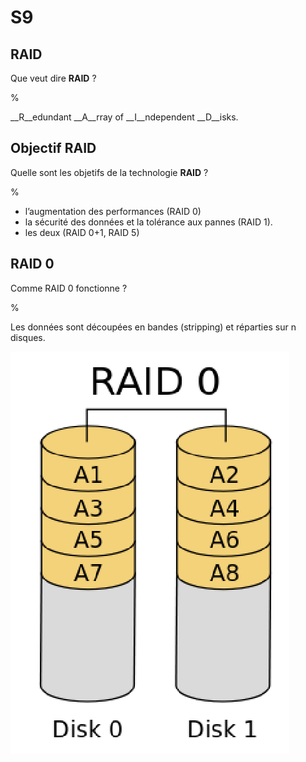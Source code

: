 # S9

## RAID

Que veut dire __RAID__ ?

%

__R__edundant __A__rray of __I__ndependent __D__isks.

## Objectif RAID

Quelle sont les objetifs de la technologie __RAID__ ?

%

- l’augmentation des performances (RAID 0)
- la sécurité des données et la tolérance aux pannes (RAID 1).
- les deux (RAID 0+1, RAID 5)

## RAID 0

Comme RAID 0 fonctionne ?

%

Les données sont découpées en bandes (stripping) et réparties sur n disques.

![Image](./9.png)